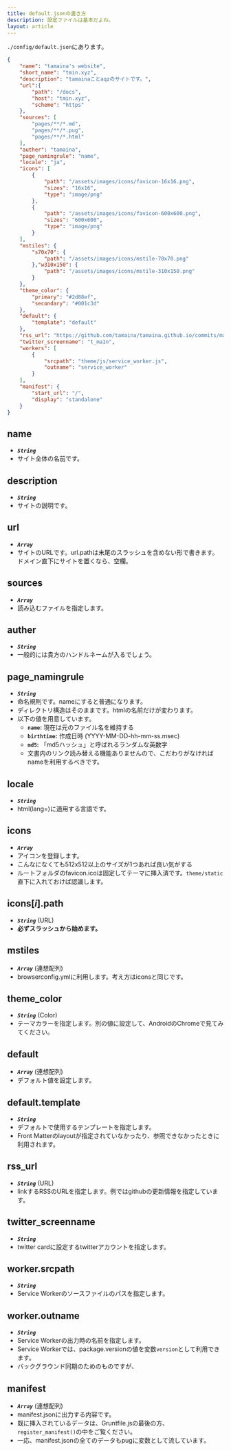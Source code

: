 ```yaml
---
title: default.jsonの書き方
description: 設定ファイルは基本だよね。
layout: article
---
```


`./config/default.json`にあります。

~~~json
{
    "name": "tamaina's website",
    "short_name": "tmin.xyz",
    "description": "tamainaことaqzのサイトです。",
    "url":{
        "path": "/docs",
        "host": "tmin.xyz",
        "scheme": "https"
    },
    "sources": [
        "pages/**/*.md",
        "pages/**/*.pug",
        "pages/**/*.html"
    ],
    "auther": "tamaina",
    "page_namingrule": "name",
    "locale": "ja",
    "icons": [
        {
            "path": "/assets/images/icons/favicon-16x16.png",
            "sizes": "16x16",
            "type": "image/png"
        },
        {
            "path": "/assets/images/icons/favicon-600x600.png",
            "sizes": "600x600",
            "type": "image/png"
        }
    ],
    "mstiles": {
        "s70x70": {
            "path": "/assets/images/icons/mstile-70x70.png"
        },"w310x150": {
            "path": "/assets/images/icons/mstile-310x150.png"
        }
    },
    "theme_color": {
        "primary": "#2d88ef",
        "secondary": "#001c3d"
    },
    "default": {
        "template": "default"
    },
    "rss_url": "https://github.com/tamaina/tamaina.github.io/commits/master.atom",
    "twitter_screenname": "t_ma1n",
    "workers": [
        {
            "srcpath": "theme/js/service_worker.js",
            "outname": "service_worker"
        }
    ],
    "manifest": {
        "start_url": "/",
        "display": "standalone"
    }
}
~~~

## name
- ***`String`***
- サイト全体の名前です。

## description
- ***`String`***
- サイトの説明です。

## url
- ***`Array`***
- サイトのURLです。url.pathは末尾のスラッシュを含めない形で書きます。ドメイン直下にサイトを置くなら、空欄。

## sources
- ***`Array`***
- 読み込むファイルを指定します。

## auther
- ***`String`***
- 一般的には貴方のハンドルネームが入るでしょう。

## page_namingrule
- ***`String`***
- 命名規則です。nameにすると普通になります。
- ディレクトリ構造はそのままです。htmlの名前だけが変わります。
- 以下の値を用意しています。
  - **`name`:** 現在は元のファイル名を維持する
  - **`birthtime`:** 作成日時 (YYYY-MM-DD-hh-mm-ss.msec)
  - **`md5`:** 「md5ハッシュ」と呼ばれるランダムな英数字
  - 文書内のリンク読み替える機能ありませんので、こだわりがなければnameを利用するべきです。

## locale
- ***`String`***
- html(lang=)に適用する言語です。

## icons
- ***`Array`***
- アイコンを登録します。
- こんなになくても512x512以上のサイズが1つあれば良い気がする
- ルートフォルダのfavicon.icoは固定してテーマに挿入済です。`theme/static`直下に入れておけば認識します。

## icons[*i*].path
- ***`String`*** (URL)
- **必ずスラッシュから始めます。**

## mstiles
- ***`Array`*** (連想配列)
- browserconfig.ymlに利用します。考え方はiconsと同じです。

## theme_color
- ***`String`*** (Color)
- テーマカラーを指定します。別の値に設定して、AndroidのChromeで見てみてください。

## default
- ***`Array`*** (連想配列)
- デフォルト値を設定します。

## default.template
- ***`String`***
- デフォルトで使用するテンプレートを指定します。
- Front Matterのlayoutが指定されていなかったり、参照できなかったときに利用されます。

## rss_url
- ***`String`*** (URL)
- linkするRSSのURLを指定します。例ではgithubの更新情報を指定しています。

## twitter_screenname
- ***`String`***
- twitter cardに設定するtwitterアカウントを指定します。

## worker.srcpath
- ***`String`***
- Service Workerのソースファイルのパスを指定します。

## worker.outname
- ***`String`***
- Service Workerの出力時の名前を指定します。
- Service Workerでは、package.versionの値を変数`version`として利用できます。
- バックグラウンド同期のためのものですが、

## manifest
- ***`Array`*** (連想配列)
- manifest.jsonに出力する内容です。
- 既に挿入されているデータは、Gruntfile.jsの最後の方、`register_manifest()`の中をご覧ください。
- 一応、manifest.jsonの全てのデータもpugに変数として流しています。